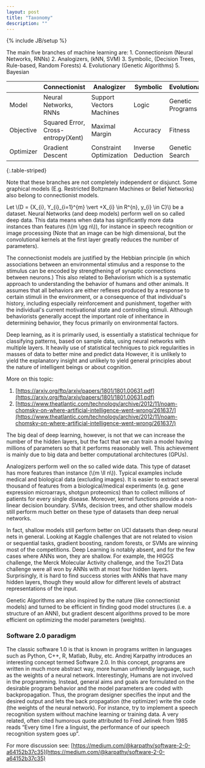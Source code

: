 ```yaml
---
layout: post
title: "Taxonomy"
description: ""
---
```

{% include JB/setup %}

The main five branches of machine learning are:
	1. Connectionism (Neural Networks, RNNs)
	2. Analogizers, (kNN, SVM)
	3. Symbolic, (Decision Trees, Rule-based, Random Forests)
	4. Evolutionary (Genetic Algorithms)
	5. Bayesian


|             | Connectionist                               | Analogizer                       | Symbolic                  | Evolutionary              | Bayesian                   |
|-------------|---------------------------------------------|----------------------------------|---------------------------|---------------------------|----------------------------|
| Model       | Neural Networks, <br>RNNs                   | Support<br>Vectors Machines      | Logic                     | Genetic<br>Programs       | Graphical<br>Models        |
| Objective   | Squared Error, <br>Cross-entropy(Xent)      | Maximal<br>Margin                | Accuracy                  | Fitness                   | Posterior<br>Probability   |
| Optimizer   | Gradient<br>Descent                         | Constraint<br>Optimization       | Inverse<br>Deduction      | Genetic<br>Search         | Probabilistic<br>Inference |
{:.table-striped}

Note that these branches are not completely independent or disjunct. Some graphical models (E.g. Restricted Boltzmann Machines or Belief Networks) also belong to connectionist models.

Let \\(D = \{X_{i}, Y_{i}\_{i=1}^{m} \vert +X_{i} \in R^{n}, y_{i} \in C\}\\) be a dataset.
Neural Networks (and deep models) perform well on so called deep data. This data means when data has significantly more data instances than features (\\(m \gg n\\)), for instance in speech recognition or image processing (Note that an image can be high dimensional, but the convolutional kernels at the first layer greatly reduces the number of parameters).

The connectionist models are justified by the Hebbian principle (in which associations between an environmental stimulus and a response to the stimulus can be encoded by strengthening of synaptic connections between neurons.) This also related to Behaviorism which is a systematic approach to understanding the behavior of humans and other animals. It assumes that all behaviors are either reflexes produced by a response to certain stimuli in the environment, or a consequence of that individual's history, including especially reinforcement and punishment, together with the individual's current motivational state and controlling stimuli. Although behaviorists generally accept the important role of inheritance in determining behavior, they focus primarily on environmental factors.

Deep learning, as it is primarily used, is essentially a statistical technique for classifying
patterns, based on sample data, using neural networks with multiple layers. It heavily use of statistical techniques to pick regularities in masses of data to better mine and predict data
However, it is unlikely to yield the explanatory insight and unlikely to yield general principles about the nature of intelligent beings or about cognition. 

More on this topic:
1. [https://arxiv.org/ftp/arxiv/papers/1801/1801.00631.pdf](https://arxiv.org/ftp/arxiv/papers/1801/1801.00631.pdf)
2. [https://www.theatlantic.com/technology/archive/2012/11/noam-chomsky-on-where-artificial-intelligence-went-wrong/261637/](https://www.theatlantic.com/technology/archive/2012/11/noam-chomsky-on-where-artificial-intelligence-went-wrong/261637/)


The big deal of deep learning, however, is not that we can increase the number of the hidden layers, but the fact that we can train a model having millions of parameters so that it performs reasonably well. This achievement is mainly due to big data and better computational architectures (GPUs).

Analogizers perform well on the so called wide data. This type of dataset has more features than instance (\\(m \ll n\\)). Typical examples include medical and biological data (excluding images). It is easier to extract several thousand of features from a biological/medical experiments (e.g. gene expression microarrays, shotgun proteomics)  than to collect millions of patients for every single disease. Moreover, kernel functions provide a non-linear decision boundary. SVMs, decision trees, and other shallow models still perform much better on these type of datasets than deep nerual networks.

In fact, shallow models still perform better on UCI datasets than deep neural nets in general. Looking at Kaggle challenges that are not related to vision or sequential tasks, gradient boosting, random forests, or SVMs are winning most of the competitions. Deep Learning is notably absent, and for the few cases where ANNs won, they are shallow. For example, the HIGGS challenge, the Merck Molecular Activity challenge, and the Tox21 Data challenge were all won by ANNs with at most four hidden layers. Surprisingly, it is hard to find success stories with ANNs that have many hidden layers, though they would allow for different levels of abstract representations of the input.

Genetic Algorithms are also inspired by the nature (like connectionist models) and turned to be efficient in finding good model structures (i.e. a structure of an ANN), but gradient descent algorithms proved to be more efficient on optimizing the model parameters (weights).

### Software 2.0 paradigm

The classic software 1.0 is that is known in programs written in languages such as Python, C++, R, Matlab, Ruby, etc.
Andrej Karpathy introduces an interesting concept termed Software 2.0. In this concept, programs are written in much more abstract way, more human unfriendly language, such as the weights of a neural network. Interestingly, Humans are not involved in the programming. Instead, general aims and goals are formulated on the desirable program behavior and the model parameters are coded with backpropagation.  Thus, the program designer specifies the input and the desired output and lets the back propagation (the optimizer) write the code (the weights of the neural network). 
For instance, try to implement a speech recognition system without machine learning or training data. A very related, often cited humorous quote attributed to Fred Jelinek from 1985 reads “Every time I fire a linguist, the performance of our speech recognition system goes up”.

For more discussion see:
[https://medium.com/@karpathy/software-2-0-a64152b37c35](https://medium.com/@karpathy/software-2-0-a64152b37c35)
